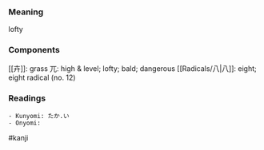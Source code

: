 ### Meaning

lofty

### Components

[[卉]]: grass 兀: high & level; lofty; bald; dangerous [[Radicals/八|八]]: eight; eight radical (no. 12)

### Readings

```
- Kunyomi: たか.い
- Onyomi: 
```

#kanji